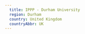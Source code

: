 ```yaml
---
  title: IPPP - Durham University
  region: Durham
  country: United Kingdom
  countryAbbr: UK
---
```

